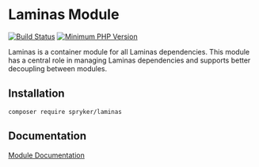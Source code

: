 # Laminas Module
[![Build Status](https://travis-ci.org/spryker/laminas.svg)](https://travis-ci.org/spryker/laminas)
[![Minimum PHP Version](https://img.shields.io/badge/php-%3E%3D%207.3-8892BF.svg)](https://php.net/)

Laminas is a container module for all Laminas dependencies. This module has a central role in managing Laminas dependencies and supports better decoupling between modules.

## Installation

```
composer require spryker/laminas
```

## Documentation

[Module Documentation](https://academy.spryker.com/developing_with_spryker/module_guide/modules.html)
